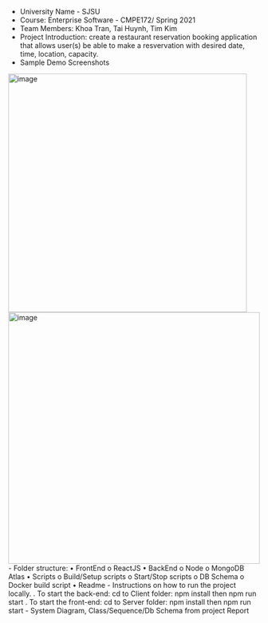 - University Name - SJSU
- Course: Enterprise Software - CMPE172/ Spring 2021
- Team Members: Khoa Tran, Tai Huynh, Tim Kim
- Project Introduction: create a restaurant reservation booking application that allows user(s) be able to make a resvervation with desired date, time, location, capacity.
- Sample Demo Screenshots
<img width="478" alt="image" src="https://user-images.githubusercontent.com/54516445/117079016-cd82e180-acef-11eb-8e27-d9c9cc9a60b1.png">
<img width="504" alt="image" src="https://user-images.githubusercontent.com/54516445/117079089-f3a88180-acef-11eb-8552-35672c2c982c.png">
- Folder structure:
    • FrontEnd
        o ReactJS
    • BackEnd
        o Node
        o MongoDB Atlas
    • Scripts
        o Build/Setup scripts
        o Start/Stop scripts
        o DB Schema
        o Docker build script
    • Readme
- Instructions on how to run the project locally.
    . To start the back-end: cd to Client folder: npm install then npm run start
    . To start the front-end: cd to Server folder: npm install then npm run start
- System Diagram, Class/Sequence/Db Schema from project Report



